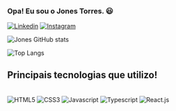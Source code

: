 ### Opa! Eu sou o Jones Torres. 😃

[![Linkedin](https://img.shields.io/badge/LinkedIn-0077B5?style=for-the-badge&logo=linkedin&logoColor=white)](https://www.linkedin.com/in/jonestorres/)
[![Instagram](https://img.shields.io/badge/Instagram-E4405F?style=for-the-badge&logo=instagram&logoColor=white)](https://www.instagram.com/jonestorres/)

![Jones GitHub stats](https://github-readme-stats.vercel.app/api?username=jonesGladtorres&show_icons=true&theme=dracula)

![Top Langs](https://github-readme-stats.vercel.app/api/top-langs/?username=anuraghazra&layout=compact)

## Principais tecnologias que utilizo!

<div style="display: inline_block"><br/>
  <img align="center" src="https://img.shields.io/badge/HTML5-E34F26?style=for-the-badge&logo=html5&logoColor=white" alt="HTML5"/>
  <img align="center" src="https://img.shields.io/badge/CSS3-1572B6?style=for-the-badge&logo=css3&logoColor=white" alt="CSS3"/>
  <img align="center" src="https://img.shields.io/badge/JavaScript-F7DF1E?style=for-the-badge&logo=javascript&logoColor=black" alt="Javascript"/>
  <img align="center" src="https://img.shields.io/badge/TypeScript-007ACC?style=for-the-badge&logo=typescript&logoColor=white" alt="Typescript"/>
  <img align="center" src="https://img.shields.io/badge/React-20232A?style=for-the-badge&logo=react&logoColor=61DAFB" alt="React.js"/>
</div><br/>
